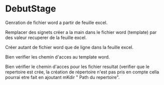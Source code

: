 # DebutStage
Genration de fichier word a partir de feuille excel.

Remplacer des signets créer a la main dans le fichier word (template) par des valeur recuperer de la feuille excel.

Créer autant de fichier word que de ligne dans la feuille excel.

Bien verifier les chemin d'acces au template word.

Bien vérifier le chemin d'acces pour les fichier resultat (verifier que le repertoire est crée, la création de répertoire n'est pas pris en compte cella pourrai etre fait en ajoutant  mKdir " Path du repertoire".
